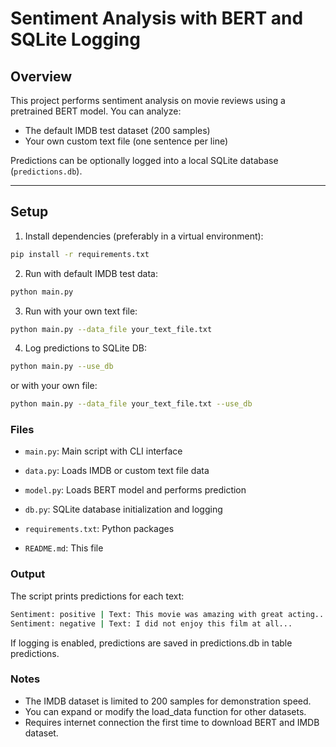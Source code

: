 # Sentiment Analysis with BERT and SQLite Logging

## Overview
This project performs sentiment analysis on movie reviews using a pretrained BERT model.
You can analyze:
- The default IMDB test dataset (200 samples)
- Your own custom text file (one sentence per line)

Predictions can be optionally logged into a local SQLite database (`predictions.db`).

---

## Setup

1. Install dependencies (preferably in a virtual environment):

```bash
pip install -r requirements.txt
```


2. Run with default IMDB test data:

```bash
python main.py
```

3. Run with your own text file:
```bash
python main.py --data_file your_text_file.txt
```

4. Log predictions to SQLite DB:
```bash
python main.py --use_db
```

or with your own file:

```bash
python main.py --data_file your_text_file.txt --use_db
```


### Files
- `main.py`: Main script with CLI interface

- `data.py`: Loads IMDB or custom text file data

- `model.py`: Loads BERT model and performs prediction

- `db.py`: SQLite database initialization and logging

- `requirements.txt`: Python packages

- `README.md`: This file


### Output
The script prints predictions for each text:

```bash
Sentiment: positive | Text: This movie was amazing with great acting...
Sentiment: negative | Text: I did not enjoy this film at all...
```

If logging is enabled, predictions are saved in predictions.db in table predictions.

### Notes
- The IMDB dataset is limited to 200 samples for demonstration speed.
- You can expand or modify the load_data function for other datasets.
- Requires internet connection the first time to download BERT and IMDB dataset.


